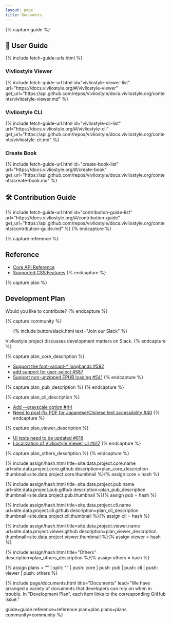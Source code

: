 ```yaml
---
layout: page
title: Documents
---
```



{% capture guide %}
## 📖 User Guide
{% include fetch-guide-urls.html %}

### Vivliostyle Viewer
<ul id="vivliostyle-viewer-list"></ul>
{% include fetch-guide-url.html
  id="vivliostyle-viewer-list"
  url="https://docs.vivliostyle.org/#/vivliostyle-viewer"
  get_url="https://api.github.com/repos/vivliostyle/docs.vivliostyle.org/contents/vivliostyle-viewer.md"
%}

### Vivliostyle CLI
<ul id="vivliostyle-cli-list"></ul>
{% include fetch-guide-url.html
  id="vivliostyle-cli-list"
  url="https://docs.vivliostyle.org/#/vivliostyle-cli"
  get_url="https://api.github.com/repos/vivliostyle/docs.vivliostyle.org/contents/vivliostyle-cli.md"
%}

### Create Book
<ul id="create-book-list"></ul>
{% include fetch-guide-url.html
  id="create-book-list"
  url="https://docs.vivliostyle.org/#/create-book"
  get_url="https://api.github.com/repos/vivliostyle/docs.vivliostyle.org/contents/create-book.md"
%}

## 🛠 Contribution Guide
<ul id="contribution-guide-list"></ul>
{% include fetch-guide-url.html
  id="contribution-guide-list"
  url="https://docs.vivliostyle.org/#/contribution-guide"
  get_url="https://api.github.com/repos/vivliostyle/docs.vivliostyle.org/contents/contribution-guide.md"
%}
{% endcapture %}


{% capture reference %}
## Reference

- [Core API Reference](https://docs.vivliostyle.org/#/api)
- [Supported CSS Features](https://docs.vivliostyle.org/#/supported-css-features)
{% endcapture %}


{% capture plan %}
## Development Plan

Would you like to contribute?
{% endcapture %}


{% capture community %}
<ol class="list--medium">
  {% include button/slack.html text="Join our Slack" %}
</ol>

Vivliostyle project discusses development matters on Slack.
{% endcapture %}


{% capture plan_core_description %}
- [Support the font-variant-\* longhands #592](https://github.com/vivliostyle/vivliostyle.js/issues/592)
- [add support for user-select #587](https://github.com/vivliostyle/vivliostyle.js/issues/587)
- [Support non-unzipped EPUB loading #541](https://github.com/vivliostyle/vivliostyle.js/issues/541)
{% endcapture %}


{% capture plan_pub_description %}
{% endcapture %}


{% capture plan_cli_description %}
- [Add --grayscale option #44](https://github.com/vivliostyle/vivliostyle-cli/issues/44)
- [Need to post-fix PDF for Japanese/Chinese text accessibility #40](https://github.com/vivliostyle/vivliostyle-cli/issues/40)
{% endcapture %}


{% capture plan_viewer_description %}
- [UI tests need to be updated #618](https://github.com/vivliostyle/vivliostyle.js/issues/618)
- [Localization of Vivliostyle Viewer UI #617](https://github.com/vivliostyle/vivliostyle.js/issues/617)
{% endcapture %}


{% capture plan_others_description %}
{% endcapture %}


{% include assign/hash.html
  title=site.data.project.core.name
  url=site.data.project.core.github
  description=plan_core_description
  thumbnail=site.data.project.core.thumbnail
%}{% assign core = hash %}


{% include assign/hash.html
  title=site.data.project.pub.name
  url=site.data.project.pub.github
  description=plan_pub_description
  thumbnail=site.data.project.pub.thumbnail
%}{% assign pub = hash %}


{% include assign/hash.html
  title=site.data.project.cli.name
  url=site.data.project.cli.github
  description=plan_cli_description
  thumbnail=site.data.project.cli.thumbnail
%}{% assign cli = hash %}


{% include assign/hash.html
  title=site.data.project.viewer.name
  url=site.data.project.viewer.github
  description=plan_viewer_description
  thumbnail=site.data.project.viewer.thumbnail
%}{% assign viewer = hash %}


{% include assign/hash.html
  title="Others"
  description=plan_others_description
%}{% assign others = hash %}


{% assign plans = "" | split: "" | push: core | push: pub | push: cli | push: viewer | push: others %}


{% include page/documents.html
  title="Documents"
  lead="We have arranged a variety of documents that developers can rely on when in trouble. In “Development Plan”, each item links to the corresponding GitHub issue."

  guide=guide
  reference=reference
  plan=plan
  plans=plans
  community=community
%}
